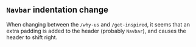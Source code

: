 ## `Navbar` indentation change

When changing between the `/why-us` and `/get-inspired`, it seems that an extra
padding is added to the header (probably `Navbar`), and causes the header to
shift right.
